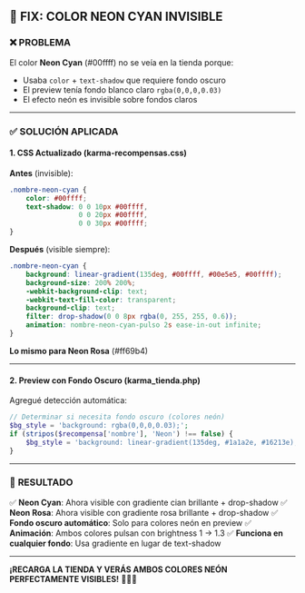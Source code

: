 ## 🔧 **FIX: COLOR NEON CYAN INVISIBLE**

### ❌ **PROBLEMA**
El color **Neon Cyan** (#00ffff) no se veía en la tienda porque:
- Usaba `color` + `text-shadow` que requiere fondo oscuro
- El preview tenía fondo blanco claro `rgba(0,0,0,0.03)`
- El efecto neón es invisible sobre fondos claros

---

### ✅ **SOLUCIÓN APLICADA**

#### 1. **CSS Actualizado** (karma-recompensas.css)

**Antes** (invisible):
```css
.nombre-neon-cyan {
    color: #00ffff;
    text-shadow: 0 0 10px #00ffff,
                 0 0 20px #00ffff,
                 0 0 30px #00ffff;
}
```

**Después** (visible siempre):
```css
.nombre-neon-cyan {
    background: linear-gradient(135deg, #00ffff, #00e5e5, #00ffff);
    background-size: 200% 200%;
    -webkit-background-clip: text;
    -webkit-text-fill-color: transparent;
    background-clip: text;
    filter: drop-shadow(0 0 8px rgba(0, 255, 255, 0.6));
    animation: nombre-neon-cyan-pulso 2s ease-in-out infinite;
}
```

**Lo mismo para Neon Rosa** (#ff69b4)

---

#### 2. **Preview con Fondo Oscuro** (karma_tienda.php)

Agregué detección automática:
```php
// Determinar si necesita fondo oscuro (colores neón)
$bg_style = 'background: rgba(0,0,0,0.03);';
if (stripos($recompensa['nombre'], 'Neon') !== false) {
    $bg_style = 'background: linear-gradient(135deg, #1a1a2e, #16213e);';
}
```

---

### 🎨 **RESULTADO**

✅ **Neon Cyan**: Ahora visible con gradiente cian brillante + drop-shadow
✅ **Neon Rosa**: Ahora visible con gradiente rosa brillante + drop-shadow
✅ **Fondo oscuro automático**: Solo para colores neón en preview
✅ **Animación**: Ambos colores pulsan con brightness 1 → 1.3
✅ **Funciona en cualquier fondo**: Usa gradiente en lugar de text-shadow

---

**¡RECARGA LA TIENDA Y VERÁS AMBOS COLORES NEÓN PERFECTAMENTE VISIBLES!** 💙💖✨
